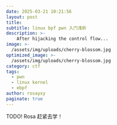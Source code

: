 ```yaml
---
date: 2025-03-21 10:21:56
layout: post
title: 
subtitle: linux bpf pwn 入门浅析
description: >-
    After hijacking the control flow...
image: >-
  /assets/img/uploads/cherry-blossom.jpg
optimized_image: >-
  /assets/img/uploads/cherry-blossom.jpg
category: ctf
tags:
  - pwn
  - linux kernel
  - ebpf
author: rosayxy
paginate: true
---
```

TODO! Rosa 赶紧去学！  

